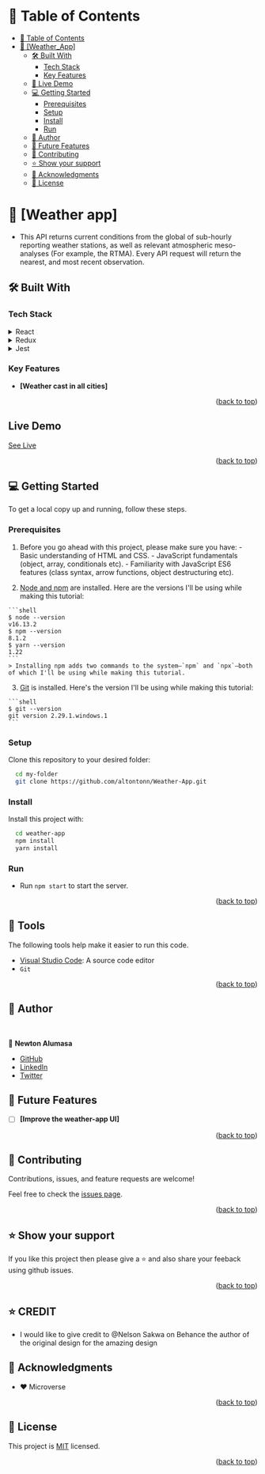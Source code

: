 <!-- TABLE OF CONTENTS -->

# 📗 Table of Contents

- [📗 Table of Contents](#-table-of-contents)
- [📖 \[Weather\_App\] ](#-weather_app-)
  - [🛠 Built With ](#-built-with-)
    - [Tech Stack ](#tech-stack-)
    - [Key Features ](#key-features-)
  - [🚀 Live Demo ](#-live-demo-)
  - [💻 Getting Started ](#-getting-started-)
    - [Prerequisites](#prerequisites)
    - [Setup](#setup)
    - [Install](#install)
    - [Run](#run)
  - [👥 Author ](#-author-)
  - [🔭 Future Features ](#-future-features-)
  - [🤝 Contributing ](#-contributing-)
  - [⭐️ Show your support ](#️-show-your-support-)
  - [🙏 Acknowledgments ](#-acknowledgments-)
  - [📝 License ](#-license-)

<!-- PROJECT DESCRIPTION -->

# 📖 [Weather app] <a name="about-project"></a>
- This API returns current conditions from the global of sub-hourly reporting weather stations, as well as relevant atmospheric meso-analyses (For example, the RTMA). Every API request will return the nearest, and most recent observation.

## 🛠 Built With <a name="built-with"></a>

### Tech Stack <a name="tech-stack"></a>

<details>
  <summary>React</summary>
  <ul>
    <li><a href="https://reactjs.org/">React.js</a></li>
  </ul>
</details>

<details>
  <summary>Redux</summary>
  <ul>
    <li><a href="https://redux.js.org/">Redux</a></li>
  </ul>
</details>

<details>
  <summary>Jest</summary>
  <ul>
    <li><a href="https://jestjs.io/">Jest</a></li>
  </ul>
</details>

<!-- Features -->

### Key Features <a name="key-features"></a>

- **[Weather cast in all cities]**

<p align="right">(<a href="#readme-top">back to top</a>)</p>

<!-- LIVE DEMO -->
## Live Demo
[See Live](https://global-site.netlify.app/)

<p align="right">(<a href="#readme-top">back to top</a>)</p>

<!-- GETTING STARTED -->

## 💻 Getting Started <a name="getting-started"></a>

To get a local copy up and running, follow these steps.

### Prerequisites

  1. Before you go ahead with this project, please make sure you have:
    - Basic understanding of HTML and CSS.
    - JavaScript fundamentals (object, array, conditionals etc).
    - Familiarity with JavaScript ES6 features (class syntax, arrow functions, object destructuring etc).

  2. [Node and npm](https://nodejs.org/en/download/) are installed. Here are the versions I'll be using while making this tutorial:

    ```shell
    $ node --version
    v16.13.2
    $ npm --version
    8.1.2
    $ yarn --version
    1.22
    ```
    > Installing npm adds two commands to the system—`npm` and `npx`—both of which I'll be using while making this tutorial.

  3. [Git](https://git-scm.com/book/en/v2/Getting-Started-Installing-Git) is installed. Here's the version I'll be using while making this tutorial:

    ```shell
    $ git --version
    git version 2.29.1.windows.1
    ```

### Setup

Clone this repository to your desired folder:

```sh
  cd my-folder
  git clone https://github.com/altontonn/Weather-App.git
```

### Install

Install this project with:

```sh
  cd weather-app
  npm install
  yarn install
```

### Run
  *  Run `npm start` to start the server.

<p align="right">(<a href="#readme-top">back to top</a>)</p>

## 🧰 Tools

The following tools help make it easier to run this code.

- [Visual Studio Code](https://code.visualstudio.com/): A source code editor
- `Git`

<p align="right">(<a href="#readme-top">back to top</a>)</p>

<!-- AUTHOR-->

## 👥 Author <a name="author"></a>
<br>

👤 **Newton Alumasa**

- [GitHub](https://github.com/altontonn/)
- [LinkedIn](https://www.linkedin.com/in/newton-alumasa/)
- [Twitter](https://twitter.com/AlumasaNewton)

<!-- FUTURE FEATURES -->

## 🔭 Future Features <a name="future-features"></a>

- [ ] **[Improve the weather-app UI]**

<p align="right">(<a href="#readme-top">back to top</a>)</p>

<!-- CONTRIBUTING -->

## 🤝 Contributing <a name="contributing"></a>

Contributions, issues, and feature requests are welcome!

Feel free to check the [issues page](https://github.com/altontonn/Weather-App/issues).

<p align="right">(<a href="#readme-top">back to top</a>)</p>

<!-- SUPPORT -->

## ⭐️ Show your support <a name="support"></a>

If you like this project then please give a ⭐️ and also share your feeback using github issues.

<p align="right">(<a href="#readme-top">back to top</a>)</p>

## ⭐️ CREDIT
- I would like to give credit to @Nelson Sakwa on Behance the author of the original design for the amazing design

<!-- ACKNOWLEDGEMENTS -->

## 🙏 Acknowledgments <a name="acknowledgements"></a>

- ❤️ Microverse

<p align="right">(<a href="#readme-top">back to top</a>)</p>

<!-- LICENSE -->

## 📝 License <a name="license"></a>

This project is [MIT](https://github.com/altontonn/Weather-App/blob/dev/LICENSE) licensed.

<p align="right">(<a href="#readme-top">back to top</a>)</p>
